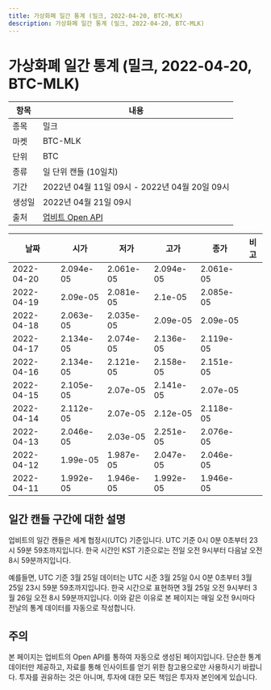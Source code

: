 ```yaml
---
title: 가상화폐 일간 통계 (밀크, 2022-04-20, BTC-MLK)
description: 가상화폐 일간 통계 (밀크, 2022-04-20, BTC-MLK)
---
```



가상화폐 일간 통계 (밀크, 2022-04-20, BTC-MLK)
===

|항목|내용|
|--|--|
|종목|밀크|
|마켓|BTC-MLK|
|단위|BTC|
|종류|일 단위 캔들 (10일치)|
|기간|2022년 04월 11일 09시 - 2022년 04월 20일 09시|
|생성일|2022년 04월 21일 09시|
|출처|[업비트 Open API](https://docs.upbit.com)|


|날짜|시가|저가|고가|종가|비고|
|--|--|--|--|--|--|
|2022-04-20|2.094e-05|2.061e-05|2.094e-05|2.061e-05|    |
|2022-04-19|2.09e-05|2.081e-05|2.1e-05|2.085e-05|    |
|2022-04-18|2.063e-05|2.035e-05|2.09e-05|2.09e-05|    |
|2022-04-17|2.134e-05|2.074e-05|2.136e-05|2.119e-05|    |
|2022-04-16|2.134e-05|2.121e-05|2.158e-05|2.151e-05|    |
|2022-04-15|2.105e-05|2.07e-05|2.141e-05|2.07e-05|    |
|2022-04-14|2.112e-05|2.07e-05|2.12e-05|2.118e-05|    |
|2022-04-13|2.046e-05|2.03e-05|2.251e-05|2.076e-05|    |
|2022-04-12|1.99e-05|1.987e-05|2.047e-05|2.046e-05|    |
|2022-04-11|1.992e-05|1.946e-05|1.992e-05|1.946e-05|    |


일간 캔들 구간에 대한 설명
---


업비트의 일간 캔들은 세계 협정시(UTC) 기준입니다. 
UTC 기준 0시 0분 0초부터 23시 59분 59초까지입니다. 
한국 시간인 KST 기준으로는 전일 오전 9시부터 다음날 오전 8시 59분까지입니다. 


예를들면, UTC 기준 3월 25일 데이터는 UTC 시준 3월 25일 0시 0분 0초부터 3월 25일 23시 59분 59초까지입니다. 
한국 시간으로 표현하면 3월 25일 오전 9시부터 3월 26일 오전 8시 59분까지입니다. 
이와 같은 이유로 본 페이지는 매일 오전 9시마다 전날의 통계 데이터를 자동으로 작성합니다. 


주의
---


본 페이지는 업비트의 Open API를 통하여 자동으로 생성된 페이지입니다. 
단순한 통계 데이터만 제공하고, 자료를 통해 인사이트를 얻기 위한 참고용으로만 사용하시기 바랍니다. 
투자를 권유하는 것은 아니며, 투자에 대한 모든 책임은 투자자 본인에게 있습니다. 
